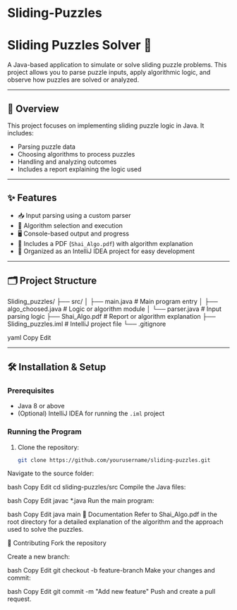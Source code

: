 # Sliding-Puzzles

# Sliding Puzzles Solver 🧩

A Java-based application to simulate or solve sliding puzzle problems. This project allows you to parse puzzle inputs, apply algorithmic logic, and observe how puzzles are solved or analyzed.

---

## 📌 Overview

This project focuses on implementing sliding puzzle logic in Java. It includes:

- Parsing puzzle data
- Choosing algorithms to process puzzles
- Handling and analyzing outcomes
- Includes a report explaining the logic used

---

## ✨ Features

- 📥 Input parsing using a custom parser
- 🧠 Algorithm selection and execution
- 🖥️ Console-based output and progress
- 📄 Includes a PDF (`Shai_Algo.pdf`) with algorithm explanation
- 🧪 Organized as an IntelliJ IDEA project for easy development

---

## 🗂️ Project Structure

Sliding_puzzles/
├── src/
│ ├── main.java # Main program entry
│ ├── algo_choosed.java # Logic or algorithm module
│ └── parser.java # Input parsing logic
├── Shai_Algo.pdf # Report or algorithm explanation
├── Sliding_puzzles.iml # IntelliJ project file
└── .gitignore

yaml
Copy
Edit

---

## 🛠 Installation & Setup

### Prerequisites

- Java 8 or above
- (Optional) IntelliJ IDEA for running the `.iml` project

### Running the Program

1. Clone the repository:
   ```bash
   git clone https://github.com/yourusername/sliding-puzzles.git
Navigate to the source folder:

bash
Copy
Edit
cd sliding-puzzles/src
Compile the Java files:

bash
Copy
Edit
javac *.java
Run the main program:

bash
Copy
Edit
java main
📄 Documentation
Refer to Shai_Algo.pdf in the root directory for a detailed explanation of the algorithm and the approach used to solve the puzzles.

🤝 Contributing
Fork the repository

Create a new branch:

bash
Copy
Edit
git checkout -b feature-branch
Make your changes and commit:

bash
Copy
Edit
git commit -m "Add new feature"
Push and create a pull request.


